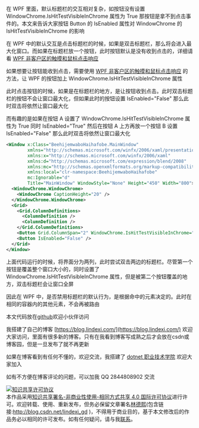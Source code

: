 
在 WPF 里面，默认标题栏的交互相对复杂，如按钮没有设置 WindowChrome.IsHitTestVisibleInChrome 属性为 True 那按钮是拿不到点击事件的。本文来告诉大家按钮 Button 的 IsEnabled 属性对 WindowChrome 的 IsHitTestVisibleInChrome 的影响

<!--more-->


<!-- 发布 -->

在 WPF 中的默认交互是点击标题栏的时候，如果是双击标题栏，那么将会进入最大化窗口。而如果在标题栏放一个按钮，此时按钮默认是没有收到点击的，详细请看 [WPF 非客户区的触摸和鼠标点击响应](https://blog.lindexi.com/post/WPF-%E9%9D%9E%E5%AE%A2%E6%88%B7%E5%8C%BA%E7%9A%84%E8%A7%A6%E6%91%B8%E5%92%8C%E9%BC%A0%E6%A0%87%E7%82%B9%E5%87%BB%E5%93%8D%E5%BA%94.html )

如果想要让按钮能收到点击，需要使用 [WPF 非客户区的触摸和鼠标点击响应](https://blog.lindexi.com/post/WPF-%E9%9D%9E%E5%AE%A2%E6%88%B7%E5%8C%BA%E7%9A%84%E8%A7%A6%E6%91%B8%E5%92%8C%E9%BC%A0%E6%A0%87%E7%82%B9%E5%87%BB%E5%93%8D%E5%BA%94.html ) 的方法，让 WPF 的按钮加上 WindowChrome.IsHitTestVisibleInChrome 属性

此时点击按钮的时候，如果是在标题栏的地方，是让按钮收到点击。此时双击标题栏的按钮不会让窗口最大化，但如果此时的按钮设置 IsEnabled="False"  那么此时双击将依然让窗口最大化

而有趣的是如果在按钮 A 设置了 WindowChrome.IsHitTestVisibleInChrome 属性为 True 同时 IsEnabled="True" 然后在按钮 A 上方再放一个按钮 B 设置 IsEnabled="False" 那么此时双击将依然让窗口最大化

```xml
<Window x:Class="BeehijemwaboHaihafobe.MainWindow"
        xmlns="http://schemas.microsoft.com/winfx/2006/xaml/presentation"
        xmlns:x="http://schemas.microsoft.com/winfx/2006/xaml"
        xmlns:d="http://schemas.microsoft.com/expression/blend/2008"
        xmlns:mc="http://schemas.openxmlformats.org/markup-compatibility/2006"
        xmlns:local="clr-namespace:BeehijemwaboHaihafobe"
        mc:Ignorable="d"
        Title="MainWindow" WindowStyle="None" Height="450" Width="800">
  <WindowChrome.WindowChrome>
    <WindowChrome CaptionHeight="20" />
  </WindowChrome.WindowChrome>
  <Grid>
    <Grid.ColumnDefinitions>
      <ColumnDefinition />
      <ColumnDefinition />
    </Grid.ColumnDefinitions>
    <Button Grid.ColumnSpan="2" WindowChrome.IsHitTestVisibleInChrome="True" />
    <Button IsEnabled="False" />
  </Grid>
</Window>
```

上面代码运行的时候，将界面分为两列，此时尝试双击两边的标题栏。尽管第一个按钮是覆盖整个窗口大小的，同时设置了 WindowChrome.IsHitTestVisibleInChrome 属性，但是被第二个按钮覆盖的地方，双击标题栏会让窗口全屏

因此在 WPF 中，是否禁用标题栏的默认行为，是根据命中的元素决定的。此时在相同的容器内的其他元素，不会再被路由

本文代码放在[github](https://github.com/lindexi/lindexi_gd/tree/df12af70d3ca6cb496e67a29ffee3ec52443d354/BeehijemwaboHaihafobe)欢迎小伙伴访问




我搭建了自己的博客 [https://blog.lindexi.com/](https://blog.lindexi.com/) 欢迎大家访问，里面有很多新的博客。只有在我看到博客写成熟之后才会放在csdn或博客园，但是一旦发布了就不再更新

如果在博客看到有任何不懂的，欢迎交流，我搭建了 [dotnet 职业技术学院](https://t.me/dotnet_campus) 欢迎大家加入

如有不方便在博客评论的问题，可以加我 QQ 2844808902 交流

<a rel="license" href="http://creativecommons.org/licenses/by-nc-sa/4.0/"><img alt="知识共享许可协议" style="border-width:0" src="https://licensebuttons.net/l/by-nc-sa/4.0/88x31.png" /></a><br />本作品采用<a rel="license" href="http://creativecommons.org/licenses/by-nc-sa/4.0/">知识共享署名-非商业性使用-相同方式共享 4.0 国际许可协议</a>进行许可。欢迎转载、使用、重新发布，但务必保留文章署名[林德熙](http://blog.csdn.net/lindexi_gd)(包含链接:http://blog.csdn.net/lindexi_gd )，不得用于商业目的，基于本文修改后的作品务必以相同的许可发布。如有任何疑问，请与我[联系](mailto:lindexi_gd@163.com)。